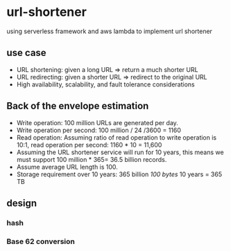 # url-shortener

using serverless framework and aws lambda to implement url shortener

## use case

- URL shortening: given a long URL => return a much shorter URL
- URL redirecting: given a shorter URL => redirect to the original URL
- High availability, scalability, and fault tolerance considerations

## Back of the envelope estimation

- Write operation: 100 million URLs are generated per day.
- Write operation per second: 100 million / 24 /3600 = 1160
- Read operation: Assuming ratio of read operation to write operation is 10:1, read operation per second: 1160 * 10 = 11,600
- Assuming the URL shortener service will run for 10 years, this means we must support 100 million * 365= 36.5 billion records.
- Assume average URL length is 100.
- Storage requirement over 10 years: 365 billion *100 bytes* 10 years = 365 TB

## design

### hash

### Base 62 conversion
